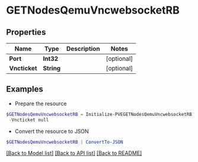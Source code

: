 # GETNodesQemuVncwebsocketRB
## Properties

Name | Type | Description | Notes
------------ | ------------- | ------------- | -------------
**Port** | **Int32** |  | [optional] 
**Vncticket** | **String** |  | [optional] 

## Examples

- Prepare the resource
```powershell
$GETNodesQemuVncwebsocketRB = Initialize-PVEGETNodesQemuVncwebsocketRB  -Port null `
 -Vncticket null
```

- Convert the resource to JSON
```powershell
$GETNodesQemuVncwebsocketRB | ConvertTo-JSON
```

[[Back to Model list]](../README.md#documentation-for-models) [[Back to API list]](../README.md#documentation-for-api-endpoints) [[Back to README]](../README.md)

